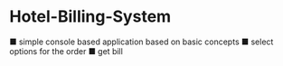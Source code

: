 # Hotel-Billing-System
■ simple console based application based on basic concepts
■ select options for the order
■ get bill

